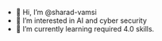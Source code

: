 - 👋 Hi, I’m @sharad-vamsi
- 👀 I’m interested in AI and cyber security
- 🌱 I’m currently learning required 4.0 skills.

<!---
sharad-vamsi/sharad-vamsi is a ✨ special ✨ repository because its `README.md` (this file) appears on your GitHub profile.
You can click the Preview link to take a look at your changes.
--->
